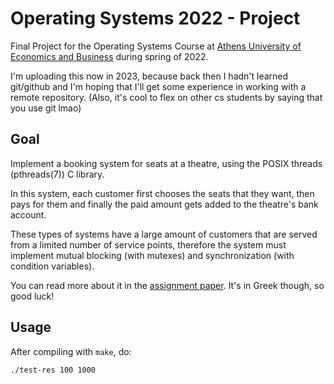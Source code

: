 Operating Systems 2022 - Project
================================

Final Project for the Operating Systems Course at [Athens University of
Economics and Business](https://aueb.gr) during spring of 2022.

I'm uploading this now in 2023, because back then I hadn't learned git/github
and I'm hoping that I'll get some experience in working with a remote
repository. (Also, it's cool to flex on other cs students by saying that you
use git lmao)

Goal
----

Implement a booking system for seats at a theatre, using the POSIX threads
(pthreads(7)) C library.

In this system, each customer first chooses the seats that they want, then pays
for them and finally the paid amount gets added to the theatre's bank account.

These types of systems have a large amount of customers that are served from a
limited number of service points, therefore the system must implement mutual
blocking (with mutexes) and synchronization (with condition variables).

You can read more about it in the [assignment paper](os_project.pdf). It's in
Greek though, so good luck!

Usage
-----

After compiling with `make`, do:

	./test-res 100 1000

